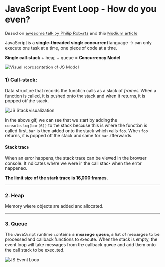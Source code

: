 # JavaScript Event Loop - How do you even?

Based on [awesome talk by Philip Roberts](https://www.youtube.com/watch?v=8aGhZQkoFbQ) and this [Medium article](https://medium.com/@gaurav.pandvia/understanding-javascript-function-executions-tasks-event-loop-call-stack-more-part-1-5683dea1f5ec)

JavaScript is a **single-threaded** **single concurrent** language -> can only execute one task at a time, one piece of code at a time.

**Single call-stack** + heap + queue = **Concurrency Model**

![Visual representation of JS Model](https://cdn-images-1.medium.com/max/1600/1*ZSFHnq9iMHIApVLcgwczPQ.png)

### 1) Call-stack:
Data structure that records the function calls as a stack of *frames*.
When a function is called, it is pushed onto the stack and when it returns, it is popped off the stack.

![JS Stack visualization](https://cdn-images-1.medium.com/max/1600/1*E3zTWtEOiDWw7d0n7Vp-mA.gif)

In the above gif, we can see that we start by adding the `console.log(bar(6))` to the stack because this is where the function is called first.
`bar` is then added onto the stack which calls `foo`.
When `foo` returns, it is popped off the stack and same for `bar` afterwards.

#### Stack trace

When an error happens, the stack trace can be viewed in the browser console. It indicates where we were in the call stack when the error happened.


**The limit size of the stack trace is 16,000 frames.**

---
### 2. Heap

Memory where objects are added and allocated.

---
### 3. Queue

The JavaScript runtime contains a **message queue**, a list of messages to be processed and callback functions to execute.
When the stack is empty, the event loop will take messages from the callback queue and add them onto the call stack to be executed.

![JS Event Loop](https://cdn-images-1.medium.com/max/1600/1*-MMBHKy_ZxCrouecRqvsBg.png)